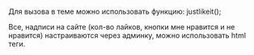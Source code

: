 Для вызова в теме можно использовать функцию: justlikeit(); 

Все, надписи на сайте (кол-во лайков, кнопки мне нравится и не нравится) настраиваются через админку,
можно использовать html теги.
